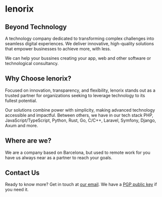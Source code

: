 # lenorix

## Beyond Technology

A technology company dedicated to transforming complex challenges into seamless digital experiences. We deliver innovative, high-quality solutions that empower businesses to achieve more, with less.

We can help your bussines creating your app, web and other software or technological consultancy.

## Why Choose lenorix?

Focused on innovation, transparency, and flexibility, lenorix stands out as a trusted partner for organizations seeking to leverage technology to its fullest potential.

Our solutions combine power with simplicity, making advanced technology accessible and impactful. Between others, we have in our tech stack PHP, JavaScript/TypeScript, Python, Rust, Go, C/C++, Laravel, Symfony, Django, Axum and more.

## Where are we?

We are a company based on Barcelona, but used to remote work for you have us always near as a partner to reach your goals.

## Contact Us

Ready to know more? Get in touch at [our email](mailto:contact@lenorix.com). We have a [PGP public key](./public-key) if you need it.
